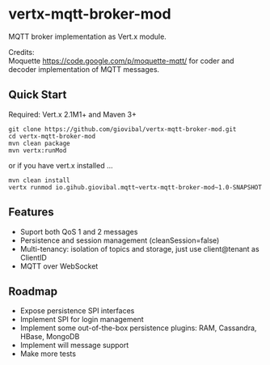 vertx-mqtt-broker-mod
=====================

MQTT broker implementation as Vert.x module.

Credits:
<br/>
Moquette <a href="https://code.google.com/p/moquette-mqtt/">https://code.google.com/p/moquette-mqtt/</a>
for coder and decoder implementation of MQTT messages.
<br/>


Quick Start
-----------
Required: Vert.x 2.1M1+ and Maven 3+

```
git clone https://github.com/giovibal/vertx-mqtt-broker-mod.git
cd vertx-mqtt-broker-mod
mvn clean package
mvn vertx:runMod
```
or if you have vert.x installed ...
```
mvn clean install
vertx runmod io.gihub.giovibal.mqtt~vertx-mqtt-broker-mod~1.0-SNAPSHOT
```

Features
----
* Suport both QoS 1 and 2 messages
* Persistence and session management (cleanSession=false)
* Multi-tenancy: isolation of topics and storage, just use client@tenant as ClientID
* MQTT over WebSocket 

Roadmap
----
* Expose persistence SPI interfaces
* Implement SPI for login management
* Implement some out-of-the-box persistence plugins: RAM, Cassandra, HBase, MongoDB
* Implement will message support 
* Make more tests
